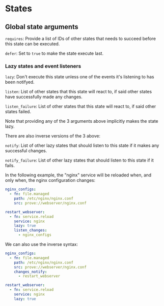# States

## Global state arguments

`requires`: Provide a list of IDs of other states that needs to succeed before this state can be executed.

`defer`: Set to `true` to make the state execute last.

### Lazy states and event listeners

`lazy`: Don't execute this state unless one of the events it's listening to has been notifyed.

`listen`: List of other states that this state will react to, if said other states have successfully made any changes.

`listen_failure`: List of other states that this state will react to, if said other states failed.

Note that providing any of the 3 arguments above implicitly makes the state lazy.

There are also inverse versions of the 3 above:

`notify`: List of other lazy states that should listen to this state if it makes any successful changes.

`notify_failure`: List of other lazy states that should listen to this state if it fails.

In the following example, the "nginx" service will be reloaded when, and only when, the nginx configuration changes:

```yaml
nginx_configs:
  - fn: file.managed
    path: /etc/nginx/nginx.conf
    src: prove://webserver/nginx.conf

restart_webserver:
  - fn: service.reload
    service: nginx
    lazy: true
    listen_changes:
      - nginx_configs
```

We can also use the inverse syntax:

```yaml
nginx_configs:
  - fn: file.managed
    path: /etc/nginx/nginx.conf
    src: prove://webserver/nginx.conf
    changes_notify:
      - restart_webserver

restart_webserver:
  - fn: service.reload
    service: nginx
    lazy: true
```
